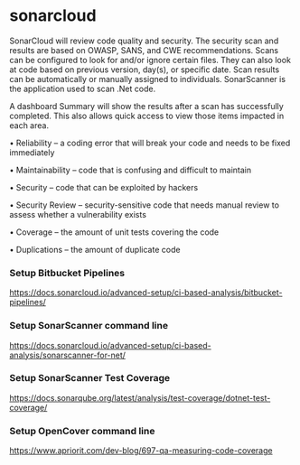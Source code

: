 # sonarcloud

SonarCloud will review code quality and security.  The security scan and results are based on OWASP, SANS, and CWE recommendations.
Scans can be configured to look for and/or ignore certain files.  They can also look at code based on previous version, day(s), or specific date.
Scan results can be automatically or manually assigned to individuals.
SonarScanner is the application used to scan .Net code.

A dashboard Summary will show the results after a scan has successfully completed.  This also allows quick access to view those items impacted in each area.

•	Reliability – a coding error that will break your code and needs to be fixed immediately

•	Maintainability – code that is confusing and difficult to maintain

•	Security – code that can be exploited by hackers

•	Security Review – security-sensitive code that needs manual review to assess whether a vulnerability exists

•	Coverage – the amount of unit tests covering the code

•	Duplications – the amount of duplicate code


### Setup Bitbucket Pipelines
https://docs.sonarcloud.io/advanced-setup/ci-based-analysis/bitbucket-pipelines/

### Setup SonarScanner command line
https://docs.sonarcloud.io/advanced-setup/ci-based-analysis/sonarscanner-for-net/

### Setup SonarScanner Test Coverage
https://docs.sonarqube.org/latest/analysis/test-coverage/dotnet-test-coverage/

### Setup OpenCover command line
https://www.apriorit.com/dev-blog/697-qa-measuring-code-coverage
